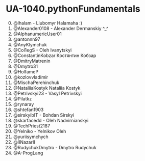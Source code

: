 # UA-1040.pythonFundamentals

0. @lhalam - Liubomyr Halamaha :)
1. @Alexander0108 - Alexander Dermanskiy ^_^
2. @AlphanumericUser01
3. @antonnn97
4. @AnyKlymchuk
5. @Col1egS - Oleh Ivanytskyi
6. @ConstantinKobzar Костянтин Кобзар
7. @DmitryMatrenin
8. @Dmytro31
9. @HolfameP
10. @kozlovvladimir
11. @MischaPerehinchuk
12. @NataliiaKostyk Nataliia Kostyk
13. @Petrivskyi23 - Vasyl Petrivskyi
14. @Pilatkz
15. @rynaray
16. @shtefan1903
17. @sirskyibIT - Bohdan Sirskyi
18. @skarfacedd - Oleh Nadvirnianskyi
19. @TechPriest2187
20. @Yelniko - Yelnikov Oleh
21. @yuriisymchych
22. @lINazarIl
23. @RudychukDmytro - Dmytro Rudychuk
24. @A-ProgLang